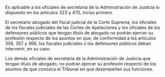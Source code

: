 Es aplicable a los oficiales de secretaría de la Administración de Justicia lo dispuesto en los artículos 323 y 470, inciso primero.

El secretario abogado del fiscal judicial de la Corte Suprema, los oficiales de los fiscales judiciales de las Cortes de Apelaciones y los oficiales de los defensores públicos que tengan título de abogado no podrán ejercer su profesión respecto de los asuntos en que, de conformidad a los artículos 356, 357 y 366, los fiscales judiciales o los defensores públicos deban intervenir, en su caso.

Los demás oficiales de secretaría de la Administración de Justicia que tengan título de abogado, no podrán ejercer su profesión respecto de los asuntos de que conozca el Tribunal en que desempeñen sus funciones.
